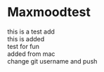 # Maxmoodtest
this is a test add<br>
this is added <br>
test for fun <br>
added from mac <br>
change git username and push <br>
